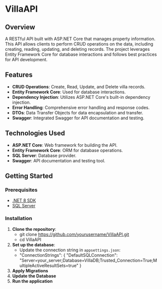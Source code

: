 # VillaAPI

## Overview

A RESTful API built with ASP.NET Core that manages property information. This API allows clients to perform CRUD operations on the data, including creating, reading, updating, and deleting records. The project leverages Entity Framework Core for database interactions and follows best practices for API development.

## Features

- **CRUD Operations**: Create, Read, Update, and Delete villa records.
- **Entity Framework Core**: Used for database interactions.
- **Dependency Injection**: Utilizes ASP.NET Core's built-in dependency injection.
- **Error Handling**: Comprehensive error handling and response codes.
- **DTOs**: Data Transfer Objects for data encapsulation and transfer.
- **Swagger**: Integrated Swagger for API documentation and testing.

## Technologies Used

- **ASP.NET Core**: Web framework for building the API.
- **Entity Framework Core**: ORM for database operations.
- **SQL Server**: Database provider.
- **Swagger**: API documentation and testing tool.

## Getting Started

### Prerequisites

- [.NET 8 SDK](https://dotnet.microsoft.com/download/dotnet/8.0)
- [SQL Server](https://www.microsoft.com/en-us/sql-server/sql-server-downloads)

### Installation

1. **Clone the repository**:
   - git clone https://github.com/yourusername/VillaAPI.git
   - cd VillaAPI
2. **Set up the database**:
   - Update the connection string in `appsettings.json`:
   -  "ConnectionStrings": {
   "DefaultSQLConnection": "Server=your_server;Database=VillaDB;Trusted_Connection=True;MultipleActiveResultSets=true"
 }
3. **Apply Migrations**
4. **Update the Database**
5. **Run the application**

   
